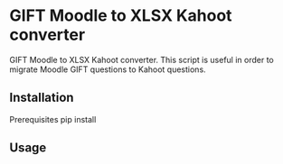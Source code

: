 # GIFT Moodle to XLSX Kahoot converter
GIFT Moodle to XLSX Kahoot converter. This script is useful in order to migrate Moodle GIFT questions to Kahoot questions.

## Installation
Prerequisites
pip install

## Usage

